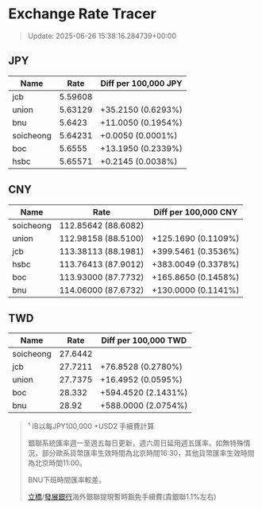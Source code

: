 # Exchange Rate Tracer

> Update: 2025-06-26 15:38:16.284739+00:00

## JPY

| Name      |    Rate | Diff per 100,000 JPY   |
|-----------|---------|------------------------|
| jcb       | 5.59608 |                        |
| union     | 5.63129 | +35.2150 (0.6293%)     |
| bnu       | 5.6423  | +11.0050 (0.1954%)     |
| soicheong | 5.64231 | +0.0050 (0.0001%)      |
| boc       | 5.6555  | +13.1950 (0.2339%)     |
| hsbc      | 5.65571 | +0.2145 (0.0038%)      |

## CNY

| Name      | Rate                | Diff per 100,000 CNY   |
|-----------|---------------------|------------------------|
| soicheong | 112.85642	(88.6082) |                        |
| union     | 112.98158	(88.5100) | +125.1690 (0.1109%)    |
| jcb       | 113.38113	(88.1981) | +399.5461 (0.3536%)    |
| hsbc      | 113.76413	(87.9012) | +383.0049 (0.3378%)    |
| boc       | 113.93000	(87.7732) | +165.8650 (0.1458%)    |
| bnu       | 114.06000	(87.6732) | +130.0000 (0.1141%)    |

## TWD

| Name      |    Rate | Diff per 100,000 TWD   |
|-----------|---------|------------------------|
| soicheong | 27.6442 |                        |
| jcb       | 27.7211 | +76.8528 (0.2780%)     |
| union     | 27.7375 | +16.4952 (0.0595%)     |
| boc       | 28.332  | +594.4520 (2.1431%)    |
| bnu       | 28.92   | +588.0000 (2.0754%)    |


> ¹ IB以每JPY100,000 +USD2 手續費計算
>
> 銀聯系統匯率週一至週五每日更新，週六周日延用週五匯率。如無特殊情況，部分歐系貨幣匯率生效時間為北京時間16:30，其他貨幣匯率生效時間為北京時間11:00。
>
> BNU下班時間匯率較差。
>
> [立橋](https://www.wlbank.com.mo/uploads/ueditor/file/20181211/1544536513900230.pdf)/[發展銀行](https://www.mdb.com.mo/Service_Charges_20230728.pdf)海外銀聯提現暫時豁免手續費(貴銀聯1.1%左右)

